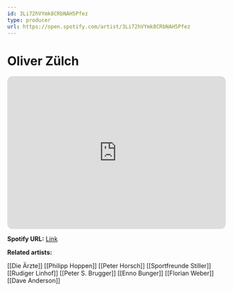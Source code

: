 ```yaml
---
id: 3Li72hVYmk8CRbNAH5Pfez
type: producer
url: https://open.spotify.com/artist/3Li72hVYmk8CRbNAH5Pfez
---
```

# Oliver Zülch

<iframe style="border-radius:12px" src="https://open.spotify.com/embed/artist/3Li72hVYmk8CRbNAH5Pfez" width="100%" height="352" frameBorder="0" allowfullscreen="" allow="autoplay; clipboard-write; encrypted-media; fullscreen; picture-in-picture" loading="lazy"></iframe>

**Spotify URL:** [Link](https://open.spotify.com/artist/3Li72hVYmk8CRbNAH5Pfez)

**Related artists:**

[[Die Ärzte]]
[[Philipp Hoppen]]
[[Peter Horsch]]
[[Sportfreunde Stiller]]
[[Rudiger Linhof]]
[[Peter S. Brugger]]
[[Enno Bunger]]
[[Florian Weber]]
[[Dave Anderson]]
